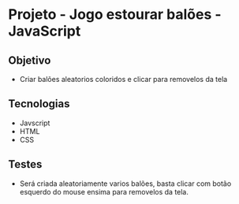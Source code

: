 # Projeto - Jogo estourar balões - JavaScript<br>

## Objetivo
* Criar balões aleatorios coloridos e clicar para removelos da tela<br>
  
## Tecnologias

* Javscript<br>
* HTML<br>
* CSS<br>

## Testes<br>

* Será criada aleatoriamente varios balões, basta clicar com botão esquerdo do mouse ensima para removelos da tela.
